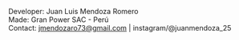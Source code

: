 Developer: Juan Luis Mendoza Romero <br>
Made: Gran Power SAC - Perú <br>
Contact: jmendozaro73@gmail.com | instagram/@juanmendoza_25
